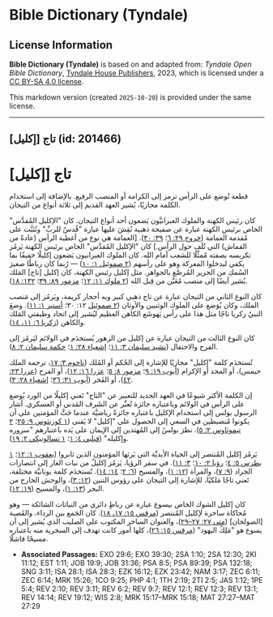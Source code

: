 # Bible Dictionary (Tyndale)

## License Information

**Bible Dictionary (Tyndale)** is based on and adapted from: _Tyndale Open Bible Dictionary_, [Tyndale House Publishers](https://tyndaleopenresources.com/), 2023, which is licensed under a [CC BY-SA 4.0 license](https://creativecommons.org/licenses/by-sa/4.0/legalcode.en).

This markdown version (created `2025-10-20`) is provided under the same license.



--------------------------------

## تاج [إكليل] (id: 201466)

تاج \[إكليل]
============

قطعة تُوضع على الرأس ترمز إلى الكرامة أو المنصب الرفيع. بالإضافة إلى استخدام الكلمة مجازيًا، يُشير العهد القديم إلى ثلاثة أنواع من التيجان.

كان رئيس الكهنة والملوك العبرانيَّون يَضعون أحد أنواع التيجان. كان "الإكليل المُقدَّس" الخاص برئيس الكهنة عبارة عن صفيحة ذهبية نُقِشَ عليها عبارة "قُدسٌ للربِّ" وتُثبَّت على مُقدمة العمامة ([خروج ٢٩: ٦](https://ref.ly/Exod29:6)؛ [٣٩: ٣٠](https://ref.ly/Exod39:30)). \[العمامة هي نوع من أغطية الرأس (عادةً من القماش) التي تُلَف حول الرأس.] كان "الإكليل المُقدَّس" الخاص برئيس الكهنة يَرمُز تكريسه بصفته مُمثِّلًا للشعب أمام الله. كان الملوك العبرانيون يَضعون إكليلًا خفيفًا بما يكفي ليدخلوا المعركة وهو على رأسهم ([٢ صموئيل ١: ١٠](https://ref.ly/2Sam1:10)) — رُبما كان رباطًا صغيرَ السُمكِ من الحرير المُرصَّع بالجواهر. مثل إكليل رئيس الكهنة، كان إكليل \[تاج] المَلك يُشير أيضًا إلى منصب مُعَيَّن من قِبل الله ([٢ ملوك ١١: ١٢](https://ref.ly/2Kgs11:12)؛ [مزمور ٨٩: ٣٩](https://ref.ly/Ps89:39)؛ [١٣٢: ١٨](https://ref.ly/Ps132:18)).

كان النوع الثاني من التيجان عبارة عن تاج ذهبي كبير وبه أحجار كريمة، ويَرمُز إلى مَنصب الملك، وكان يُوَضع على الملوك الوثنيين والأوثان ([٢ صموئيل](https://ref.ly/2Sam12:30) ١٢: ٣٠؛ [أستير ١: ١١](https://ref.ly/Esth1:11)). وضعَ النبيُ زكريا تاجًا مثل هذا على رأس يَهوشَع الكاهن العظيم ليُشير إلى اتحاد وظيفتي المَلك والكاهن ([زكريا ٦: ١١، ١٤](https://ref.ly/Zech6:11)).

كان النوع الثالث من التيجان عبارة عن إكليل من الزهور يُستخدَم في الولائم ليَرمُز إلى الفرح والاحتفال ([نشيد سليمان ٣: ١١](https://ref.ly/Song3:11)؛ [إشعياء ٢٨: ١](https://ref.ly/Isa28:1)؛ [حكمة سليمان ٢: ٨](https://ref.ly/Wis2:8)).

تُستخدَم كلمة "إكليل" مجازيًا للإشارة إلى الحُكم أو المُلك ([ناحوم ٣: ١٧](https://ref.ly/Nah3:17)، ترجمة الملك جيمس)، أو المجد أو الإكرام ([أيوب ١٩: ٩](https://ref.ly/Job19:9)؛ [مزمور ٨: ٥](https://ref.ly/Ps8:5)؛ [عزرا ١٦: ١٢](https://ref.ly/Ezek16:12))، أو الفرح ([عزرا ٢٣: ٤٢](https://ref.ly/Ezek23:42))، أو الفَخر ([أيوب ٣١: ٣٦](https://ref.ly/Job31:36)؛ [إشعياء ٢٨: ٣](https://ref.ly/Isa28:3)).

إن الكلمة الأكثر شيوعًا في العهد الجديد للتعبير عن "التاج" تَعني إكليلًا من الورد يُوضع على الرأس في الولائم وباعتباره جائزة تُعبِّر عن الشَرف المَدني أو العسكري. أشار الرسول بولس إلى استخدام الإكليل باعتباره جائزةً رياضيَّة عندما حَثَّ المؤمنين على أن يكونوا مُنضبطين في السعي إلى الحصول على "إكليل" لا يَفنى ([١ كورنثوس ٩: ٢٥](https://ref.ly/1Cor9:25)؛ [٢ تيموثاوس ٢: ٥](https://ref.ly/2Tim2:5)). نظرَ بولسُ إلى المُهتدين إلى الإيمان على يَده باعتبارهم "سروره وإكليله" ([فيلبي ٤: ١](https://ref.ly/Phil4:1)؛ [١ تسالونيكي ٢: ١٩](https://ref.ly/1Thess2:19)).

يَرمُز إكليل المُنتصر إلى الحياة الأبديَّة التي يَرثها المؤمنون الذين ثابروا ([يعقوب ١: ١٢](https://ref.ly/Jas1:12)؛ [١ بطرس ٥: ٤](https://ref.ly/1Pet5:4)؛ [رؤيا ٢: ١٠](https://ref.ly/Rev2:10)؛ [٣: ١١](https://ref.ly/Rev3:11)). في سفر الرؤيا، يَرمُز إكليلٌ من نبات الغار إلى انتصارات الجراد ([٩: ٧](https://ref.ly/Rev9:7))، والمرأة ([١٢: ١](https://ref.ly/Rev12:1))، والمسيح ([٦: ٢](https://ref.ly/Rev6:2)؛ [١٤: ١٤](https://ref.ly/Rev14:14)). تُستخدَم كلمة يونانيَّة مختلفة، تَعني تاجًا مَلكيًا، للإشارة إلى التيجان على رؤوس التنين ([١٢: ٣](https://ref.ly/Rev12:3))، والوحش الخارج من البحر ([١٣: ١](https://ref.ly/Rev13:1))، والمسيح ([١٩: ١٢](https://ref.ly/Rev19:12)).

كان إكليل الشوك الخاص بيسوع عبارة عن رباطٍ دائري من النباتات الشائكة — وهو مُحاكاة ساخرة لإكليل المُنتصر ([مرقس ١٥: ١٧، ١٨](https://ref.ly/Mark15:17-Mark15:18)). كان الجَمع بين الرداء، والقَصبة \[الصولجان] ([متى ٢٧: ٢٧–٢٩](https://ref.ly/Matt27:27-Matt27:29))، والعنوان الساخر المكتوب على الصليب الذي يُشير إلى أن يسوع هو "مَلِكُ اليهود" ([مرقس ١٥: ٢٦](https://ref.ly/Mark15:26))، كلها أمور كانت تهدف إلى السخرية منه باعتباره مسيحًا فاشلًا.

* **Associated Passages:** EXO 29:6; EXO 39:30; 2SA 1:10; 2SA 12:30; 2KI 11:12; EST 1:11; JOB 19:9; JOB 31:36; PSA 8:5; PSA 89:39; PSA 132:18; SNG 3:11; ISA 28:1; ISA 28:3; EZK 16:12; EZK 23:42; NAM 3:17; ZEC 6:11; ZEC 6:14; MRK 15:26; 1CO 9:25; PHP 4:1; 1TH 2:19; 2TI 2:5; JAS 1:12; 1PE 5:4; REV 2:10; REV 3:11; REV 6:2; REV 9:7; REV 12:1; REV 12:3; REV 13:1; REV 14:14; REV 19:12; WIS 2:8; MRK 15:17–MRK 15:18; MAT 27:27–MAT 27:29

